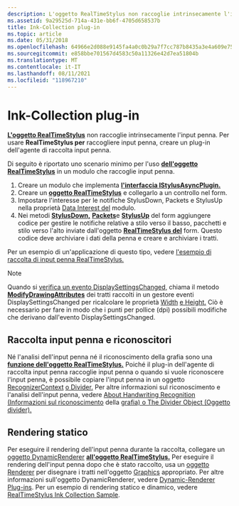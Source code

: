 ```yaml
---
description: L'oggetto RealTimeStylus non raccoglie intrinsecamente l'input penna. Per usare RealTimeStylus per raccogliere input penna, creare un plug-in dell'agente di raccolta input penna.
ms.assetid: 9a29525d-714a-431e-bb6f-4705d658537b
title: Ink-Collection plug-in
ms.topic: article
ms.date: 05/31/2018
ms.openlocfilehash: 64966e2d088e9145fa4a0c0b29a7f7cc787b8435a3e4a609e75eae27b4e25524
ms.sourcegitcommit: e858bbe701567d4583c50a11326e42d7ea51804b
ms.translationtype: MT
ms.contentlocale: it-IT
ms.lasthandoff: 08/11/2021
ms.locfileid: "118967210"
---
```

# <a name="ink-collection-plug-ins"></a>Ink-Collection plug-in

[**L'oggetto RealTimeStylus**](realtimestylus-class.md) non raccoglie intrinsecamente l'input penna. Per usare **RealTimeStylus per** raccogliere input penna, creare un plug-in dell'agente di raccolta input penna.

Di seguito è riportato uno scenario minimo per l'uso [**dell'oggetto RealTimeStylus**](realtimestylus-class.md) in un modulo che raccoglie input penna.

1.  Creare un modulo che implementa [**l'interfaccia IStylusAsyncPlugin.**](/windows/win32/api/rtscom/nn-rtscom-istylusasyncplugin)
2.  Creare un [**oggetto RealTimeStylus**](realtimestylus-class.md) e collegarlo a un controllo nel form.
3.  Impostare l'interesse per le notifiche StylusDown, Packets e StylusUp nella proprietà [Data Interest del](/previous-versions/ms574886(v=vs.100)) modulo.
4.  Nei metodi [**StylusDown,**](/windows/desktop/api/RTSCom/nf-rtscom-istylusplugin-stylusdown) [**Packets**](/windows/desktop/api/RTSCom/nf-rtscom-istylusplugin-packets)e [**StylusUp**](/windows/desktop/api/RTSCom/nf-rtscom-istylusplugin-stylusup) del form aggiungere codice per gestire le notifiche relative a stilo verso il basso, pacchetti e stilo verso l'alto inviate dall'oggetto [**RealTimeStylus del**](realtimestylus-class.md) form. Questo codice deve archiviare i dati della penna e creare e archiviare i tratti.

Per un esempio di un'applicazione di questo tipo, vedere [l'esempio di raccolta di input penna RealTimeStylus.](realtimestylus-ink-collection-sample.md)

> [!Note]  
> Quando si [verifica un evento DisplaySettingsChanged,](/dotnet/api/microsoft.win32.systemevents.displaysettingschanged?view=dotnet-plat-ext-3.1) chiama il metodo [**ModifyDrawingAttributes**](/windows/desktop/api/msinkaut/nf-msinkaut-iinkstrokes-modifydrawingattributes) dei tratti raccolti in un gestore eventi DisplaySettingsChanged per ricalcolare le proprietà [Width](/previous-versions/ms582112(v=vs.100)) [e Height.](/previous-versions/ms582106(v=vs.100)) Ciò è necessario per fare in modo che i punti per pollice (dpi) possibili modifiche che derivano dall'evento DisplaySettingsChanged.

 

## <a name="ink-collection-and-recognizers"></a>Raccolta input penna e riconoscitori

Né l'analisi dell'input penna né il riconoscimento della grafia sono una [**funzione dell'oggetto RealTimeStylus.**](realtimestylus-class.md) Poiché il plug-in dell'agente di raccolta input penna raccoglie input penna o quando si vuole riconoscere l'input penna, è possibile copiare l'input penna in un oggetto [RecognizerContext](/previous-versions/ms552546(v=vs.100)) [o Divider.](/previous-versions/ms583616(v=vs.100)) Per altre informazioni sul riconoscimento e l'analisi dell'input penna, vedere [About Handwriting Recognition (Informazioni sul riconoscimento](about-handwriting-recognition.md) della [grafia) o The Divider Object (Oggetto divider).](the-divider-object.md)

## <a name="static-rendering"></a>Rendering statico

Per eseguire il rendering dell'input penna durante la raccolta, collegare un [oggetto DynamicRenderer](/previous-versions/ms575176(v=vs.100)) [**all'oggetto RealTimeStylus.**](realtimestylus-class.md) Per eseguire il rendering dell'input penna dopo che è stato raccolto, usa un [oggetto Renderer](/previous-versions/ms552630(v=vs.100)) per disegnare i tratti nell'oggetto [Graphics](/dotnet/api/system.drawing.graphics?view=dotnet-plat-ext-3.1) appropriato. Per altre informazioni sull'oggetto DynamicRenderer, vedere [Dynamic-Renderer Plug-ins](dynamic-renderer-plug-ins.md). Per un esempio di rendering statico e dinamico, vedere [RealTimeStylus Ink Collection Sample](realtimestylus-ink-collection-sample.md).

 

 
